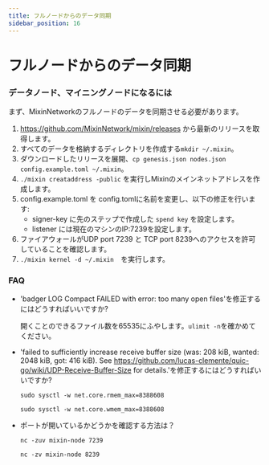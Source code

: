 ```yaml
---
title: フルノードからのデータ同期
sidebar_position: 16
---
```


# フルノードからのデータ同期

### データノード、マイニングノードになるには

まず、MixinNetworkのフルノードのデータを同期させる必要があります。

1. https://github.com/MixinNetwork/mixin/releases から最新のリリースを取得します。
2. すべてのデータを格納するディレクトリを作成する`mkdir ~/.mixin`。
3. ダウンロードしたリリースを展開、`cp genesis.json nodes.json config.example.toml ~/.mixin`。
4.  `./mixin creataddress -public` を実行しMixinのメインネットアドレスを作成します。
5. config.example.toml を config.tomlに名前を変更し、以下の修正を行います:
   - signer-key に先のステップで作成した `spend key` を設定します。
   - listener には現在のマシンのIP:7239を設定します。
6. ファイアウォールがUDP port 7239 と TCP port 8239へのアクセスを許可していることを確認します。
8. `./mixin kernel -d ~/.mixin`　を実行します。

### FAQ

- 'badger LOG Compact FAILED with error: too many open files'を修正するにはどうすればいいですか?

  開くことのできるファイル数を65535にふやします。`ulimit -n`を確かめてください。

- 'failed to sufficiently increase receive buffer size (was: 208 kiB, wanted: 2048 kiB, got: 416 kiB). See https://github.com/lucas-clemente/quic-go/wiki/UDP-Receive-Buffer-Size for details.'を修正するにはどうすればいいですか?

  `sudo sysctl -w net.core.rmem_max=8388608`

  `sudo sysctl -w net.core.wmem_max=8388608`
  
- ポートが開いているかどうかを確認する方法は？

  `nc -zuv mixin-node 7239`

  `nc -zv mixin-node 8239`
